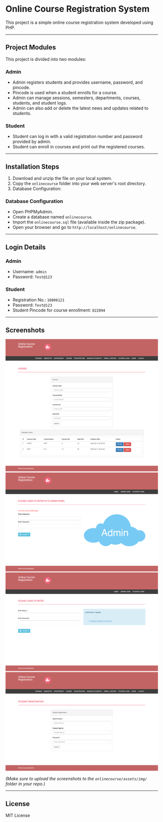 # Online Course Registration System

This project is a simple online course registration system developed using PHP.

---

## Project Modules

This project is divided into two modules:

### Admin

- Admin registers students and provides username, password, and pincode.  
- Pincode is used when a student enrolls for a course.  
- Admin can manage sessions, semesters, departments, courses, students, and student logs.  
- Admin can also add or delete the latest news and updates related to students.

### Student

- Student can log in with a valid registration number and password provided by admin.  
- Student can enroll in courses and print out the registered courses.

---

## Installation Steps

1. Download and unzip the file on your local system.  
2. Copy the `onlinecourse` folder into your web server's root directory.  
3. Database Configuration:

### Database Configuration

- Open PHPMyAdmin.  
- Create a database named `onlinecourse`.  
- Import the `onlinecourse.sql` file (available inside the zip package).  
- Open your browser and go to `http://localhost/onlinecourse`.

---

## Login Details

### Admin

- Username: `admin`  
- Password: `Test@123`

### Student

- Registration No.: `10806121`  
- Password: `Test@123`  
- Student Pincode for course enrollment: `822894`

---

## Screenshots
![Admincourse Page](onlinecourse/assets/img/Admin-Course.png)
![AdminLogin Page](onlinecourse/assets/img/Admin-Login-1.png)
![StudentLogin Page](onlinecourse/assets/img/Student-Login.png)  
![Admin-Student-Registration](onlinecourse/assets/img/Admin-Student-Registration.png)  

*(Make sure to upload the screenshots to the `onlinecourse/assets/img/` folder in your repo.)*

---

## License

MIT License
